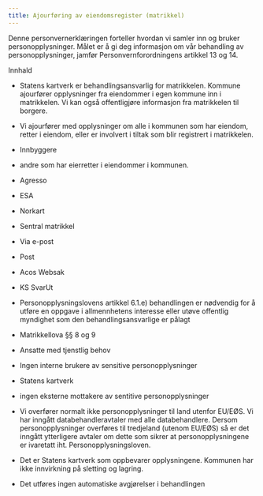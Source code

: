 ```yaml
---
title: Ajourføring av eiendomsregister (matrikkel)
---
```



  

Denne personvernerklæringen forteller hvordan vi samler inn og bruker personopplysninger. Målet er å gi deg informasjon om vår behandling av personopplysninger, jamfør Personvernforordningens artikkel 13 og 14.

  

Innhald

*   Statens kartverk er behandlingsansvarlig for matrikkelen. Kommune ajourfører opplysninger fra eiendommer i egen kommune inn i matrikkelen. Vi kan også offentligjøre informasjon fra matrikkelen til borgere.  
    
*   Vi ajourfører med opplysninger om alle i kommunen som har eiendom, retter i eiendom, eller er involvert i tiltak som blir registrert i matrikkelen.  
    
*   Innbyggere  
    
*   andre som har eierretter i eiendommer i kommunen.  
    
*   Agresso  
    
*   ESA  
    
*   Norkart  
    
*   Sentral matrikkel  
    
*   Via e-post  
    
*   Post  
    
*   Acos Websak  
    
*   KS SvarUt  
    
*   Personopplysningslovens artikkel 6.1.e) behandlingen er nødvendig for å utføre en oppgave i allmennhetens interesse eller utøve offentlig myndighet som den behandlingsansvarlige er pålagt  
    
*   Matrikkellova §§ 8 og 9  
    
*   Ansatte med tjenstlig behov  
    
*   Ingen interne brukere av sensitive personopplysninger  
    
*   Statens kartverk  
    
*   ingen eksterne mottakere av sentitive personopplysninger  
    
*   Vi overfører normalt ikke personopplysninger til land utenfor EU/EØS. Vi har inngått databehandleravtaler med alle databehandlere. Dersom personopplysninger overføres til tredjeland (utenom EU/EØS) så er det inngått ytterligere avtaler om dette som sikrer at personopplysningene er ivaretatt iht. Personopplysningsloven.  
    
*   Det er Statens kartverk som oppbevarer opplysningene. Kommunen har ikke innvirkning på sletting og lagring.  
    
*   Det utføres ingen automatiske avgjørelser i behandlingen